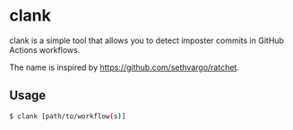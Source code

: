 # clank

clank is a simple tool that allows you to detect imposter commits in GitHub Actions workflows.

The name is inspired by https://github.com/sethvargo/ratchet.

## Usage

```sh
$ clank [path/to/workflow(s)]
```